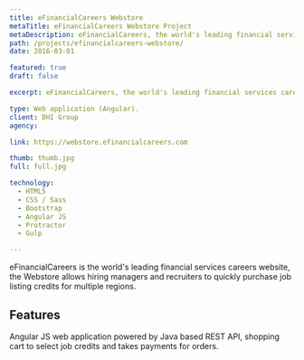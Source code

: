 ```yaml
---
title: eFinancialCareers Webstore
metaTitle: eFinancialCareers Webstore Project
metaDescription: eFinancialCareers, the world's leading financial services careers website, the webstore allows recruiters to quickly purchase job listing credits.
path: /projects/efinancialcareers-webstore/
date: 2016-03-01

featured: true
draft: false

excerpt: eFinancialCareers, the world's leading financial services careers website, the webstore allows recruiters to quickly purchase job listing credits.

type: Web application (Angular).
client: DHI Group
agency:

link: https://webstore.efinancialcareers.com

thumb: thumb.jpg
full: full.jpg

technology:
  - HTML5
  - CSS / Sass
  - Bootstrap
  - Angular JS
  - Protractor
  - Gulp

---
```


eFinancialCareers is the world's leading financial services careers website, the Webstore allows hiring managers and recruiters to quickly purchase job listing credits for multiple regions.

## Features

Angular JS web application powered by Java based REST API, shopping cart to select job credits and takes payments for orders.
